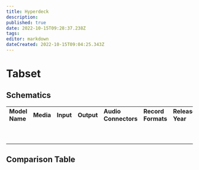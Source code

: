 ```yaml
---
title: Hyperdeck
description: 
published: true
date: 2022-10-15T09:28:37.238Z
tags: 
editor: markdown
dateCreated: 2022-10-15T09:04:25.343Z
---
```


# Tabset

## Schematics

|     |     |     |     |     |     |     |
| --- | --- | --- | --- | --- | --- | --- |
| **Model Name** | **Media** | **Input** | **Output** | **Audio Connectors** | **Record Formats** | **Release Year** |
|     |     |     |     |     |     |     |
|     |     |     |     |     |     |     |
|     |     |     |     |     |     |     |
|     |     |     |     |     |     |     |
|     |     |     |     |     |     |     |
|     |     |     |     |     |     |     |
|     |     |     |     |     |     |     |
|     |     |     |     |     |     |     |
|     |     |     |     |     |     |     |

## Comparison Table